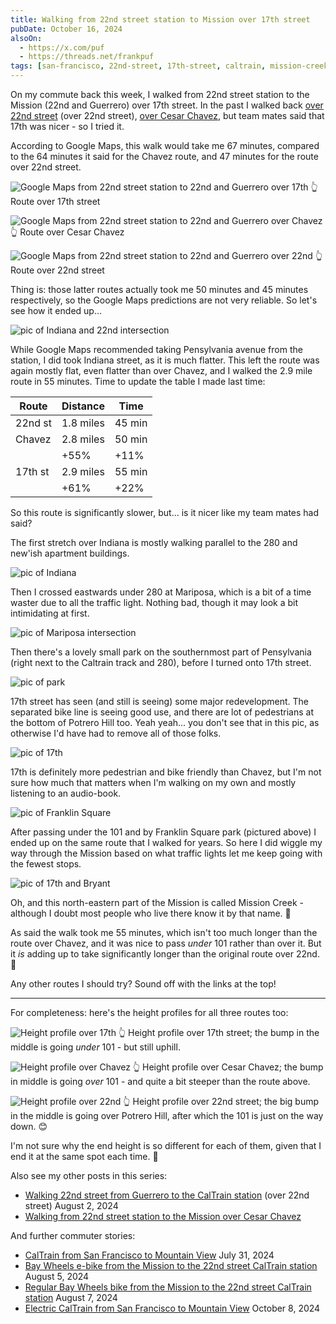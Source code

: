 ```yaml
---
title: Walking from 22nd street station to Mission over 17th street
pubDate: October 16, 2024
alsoOn:
  - https://x.com/puf
  - https://threads.net/frankpuf
tags: [san-francisco, 22nd-street, 17th-street, caltrain, mission-creek]
---
```

On my commute back this week, I walked from 22nd street station to the Mission (22nd and Guerrero) over 17th street. In the past I walked back [over 22nd street](/socials/2024-08-02-walking-22nd-street-from-guerrero-to-the-caltrain-station) (over 22nd street), [over Cesar Chavez](/socials/2024-08-14-walking-from-22nd-street-station-to-the-mission-over-cesar-chavez), but team mates said that 17th was nicer - so I tried it.

According to Google Maps, this walk would take me 67 minutes, compared to the 64 minutes it said for the Chavez route, and 47 minutes for the route over 22nd street.

![Google Maps from 22nd street station to 22nd and Guerrero over 17th](https://i.imgur.com/aMje7Ej.png)
👆 Route over 17th street

![Google Maps from 22nd street station to 22nd and Guerrero over Chavez](https://i.imgur.com/J7WCmyS.png)
👆 Route over Cesar Chavez

![Google Maps from 22nd street station to 22nd and Guerrero over 22nd](https://i.imgur.com/YgH1JME.png)
👆 Route over 22nd street

Thing is: those latter routes actually took me 50 minutes and 45 minutes respectively, so the Google Maps predictions are not very reliable. So let's see how it ended up...

![pic of Indiana and 22nd intersection](https://i.imgur.com/19ldxHB.png)

While Google Maps recommended taking Pensylvania avenue from the station, I did took Indiana street, as it is much flatter. This left the route was again mostly flat, even flatter than over Chavez, and I walked the 2.9 mile route in 55 minutes. Time to update the table I made last time:

| Route    | Distance | Time   |
| -------- | -------- | ------ |
| 22nd st  | 1.8 miles| 45 min |
| Chavez   | 2.8 miles| 50 min |
|          |  +55%    | +11%   |
| 17th st  | 2.9 miles| 55 min |
|          |  +61%    | +22%   |

So this route is significantly slower, but... is it nicer like my team mates had said?

The first stretch over Indiana is mostly walking parallel to the 280 and new'ish apartment buildings. 

![pic of Indiana](https://i.imgur.com/P5QSw0V.jpeg)

Then I crossed eastwards under 280 at Mariposa, which is a bit of a time waster due to all the traffic light. Nothing bad, though it may look a bit intimidating at first.

![pic of Mariposa intersection](https://i.imgur.com/hiNGDUO.png)

Then there's a lovely small park on the southernmost part of Pensylvania (right next to the Caltrain track and 280), before I turned onto 17th street.

![pic of park](https://i.imgur.com/hJvkiNl.jpeg)

17th street has seen (and still is seeing) some major redevelopment. The separated bike line is seeing good use, and there are lot of pedestrians at the bottom of Potrero Hill too. Yeah yeah... you don't see that in this pic, as otherwise I'd have had to remove all of those folks.

![pic of 17th](https://i.imgur.com/ia1w1RK.jpeg)

17th is definitely more pedestrian and bike friendly than Chavez, but I'm not sure how much that matters when I'm walking on my own and mostly listening to an audio-book.

![pic of Franklin Square](https://i.imgur.com/B6n1PO0.jpeg)

After passing under the 101 and by Franklin Square park (pictured above) I ended up on the same route that I walked for years. So here I did wiggle my way through the Mission based on what traffic lights let me keep going with the fewest stops.

![pic of 17th and Bryant](https://i.imgur.com/jRtEpfD.png)

Oh, and this north-eastern part of the Mission is called Mission Creek - although I doubt most people who live there know it by that name. 🤷

As said the walk took me 55 minutes, which isn't too much longer than the route over Chavez, and it was nice to pass *under* 101 rather than over it. But it *is* adding up to take significantly longer than the original route over 22nd. 🤔

Any other routes I should try? Sound off with the links at the top!

---

For completeness: here's the height profiles for all three routes too:

![Height profile over 17th](https://i.imgur.com/rLxgecD.png)
👆 Height profile over 17th street; the bump in the middle is going *under* 101 - but still uphill.

![Height profile over Chavez](https://i.imgur.com/ulCN71i.png)
👆 Height profile over Cesar Chavez; the bump in middle is going *over* 101 - and quite a bit steeper than the route above.

![Height profile over 22nd](https://i.imgur.com/Uy6M2d9.png)
👆 Height profile over 22nd street; the big bump in the middle is going over Potrero Hill, after which the 101 is just on the way down. 😊

I'm not sure why the end height is so different for each of them, given that I end it at the same spot each time. 🤷

Also see my other posts in this series:

* [Walking 22nd street from Guerrero to the CalTrain station](/socials/2024-08-02-walking-22nd-street-from-guerrero-to-the-caltrain-station) (over 22nd street) August 2, 2024
* [Walking from 22nd street station to the Mission over Cesar Chavez](/socials/2024-08-14-walking-from-22nd-street-station-to-the-mission-over-cesar-chavez)

And further commuter stories:

* [CalTrain from San Francisco to Mountain View](/socials/2024-07-31-caltrain-from-san-francisco-to-mountain-view) July 31, 2024
* [Bay Wheels e-bike from the Mission to the 22nd street CalTrain station](/socials/2024-08-06-bay-wheels-from-the-mission-to-the-22nd-street-caltrain-station) August 5, 2024
* [Regular Bay Wheels bike from the Mission to the 22nd street CalTrain station](/socials/2024-08-07-regular-bike-from-the-mission-to-the-22nd-street-caltrain-station) August 7, 2024
* [Electric CalTrain from San Francisco to Mountain View](/socials/2024-10-08-electric-caltrain-from-san-francisco-to-mountain-view) October 8, 2024